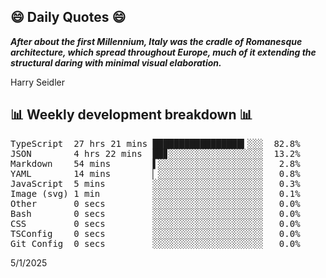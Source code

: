 ## 😄 Daily Quotes 😄

_**After about the first Millennium, Italy was the cradle of Romanesque architecture, which spread throughout Europe, much of it extending the structural daring with minimal visual elaboration.**_

Harry Seidler



## 📊 Weekly development breakdown 📊

<pre>TypeScript  27 hrs 21 mins █████████████████▍░░░  82.8%
JSON        4 hrs 22 mins  ██▊░░░░░░░░░░░░░░░░░░  13.2%
Markdown    54 mins        ▌░░░░░░░░░░░░░░░░░░░░   2.8%
YAML        14 mins        ▏░░░░░░░░░░░░░░░░░░░░   0.8%
JavaScript  5 mins         ░░░░░░░░░░░░░░░░░░░░░   0.3%
Image (svg) 1 min          ░░░░░░░░░░░░░░░░░░░░░   0.1%
Other       0 secs         ░░░░░░░░░░░░░░░░░░░░░   0.0%
Bash        0 secs         ░░░░░░░░░░░░░░░░░░░░░   0.0%
CSS         0 secs         ░░░░░░░░░░░░░░░░░░░░░   0.0%
TSConfig    0 secs         ░░░░░░░░░░░░░░░░░░░░░   0.0%
Git Config  0 secs         ░░░░░░░░░░░░░░░░░░░░░   0.0%</pre>

5/1/2025